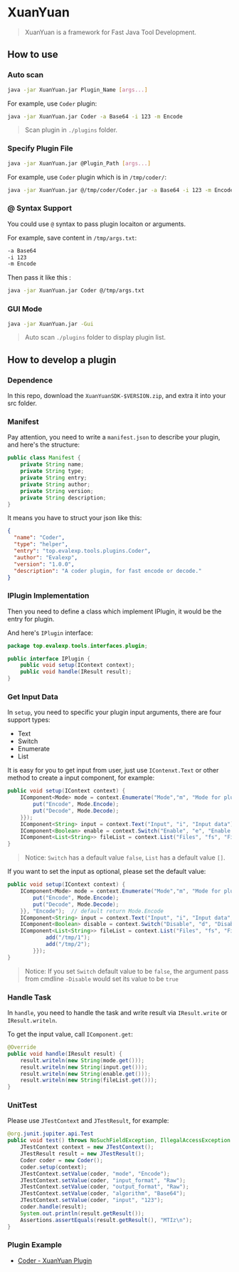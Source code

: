 # XuanYuan

> XuanYuan is a framework for Fast Java Tool Development.

## How to use

### Auto scan

```bash
java -jar XuanYuan.jar Plugin_Name [args...]
```

For example, use `Coder` plugin:

```bash
java -jar XuanYuan.jar Coder -a Base64 -i 123 -m Encode
```

> Scan plugin in `./plugins` folder.

### Specify Plugin File

```bash
java -jar XuanYuan.jar @Plugin_Path [args...]
```

For example, use `Coder` plugin which is in `/tmp/coder/`:

```bash
java -jar XuanYuan.jar @/tmp/coder/Coder.jar -a Base64 -i 123 -m Encode
```

### @ Syntax Support

You could use `@` syntax to pass plugin locaiton or arguments.

For example, save content in `/tmp/args.txt`:

```txt
-a Base64
-i 123
-m Encode
```

Then pass it like this :

```bash
java -jar XuanYuan.jar Coder @/tmp/args.txt
```

### GUI Mode

```bash
java -jar XuanYuan.jar -Gui
```

> Auto scan `./plugins` folder to display plugin list.

## How to develop a plugin

### Dependence
In this repo, download the `XuanYuanSDK-$VERSION.zip`, and extra it into your src folder.

### Manifest

Pay attention, you need to write a `manifest.json` to describe your plugin, and here's the structure:

```java
public class Manifest {
    private String name;
    private String type;
    private String entry;
    private String author;
    private String version;
    private String description;
}
```

It means you have to struct your json like this:

```json
{
  "name": "Coder",
  "type": "helper",
  "entry": "top.evalexp.tools.plugins.Coder",
  "author": "Evalexp",
  "version": "1.0.0",
  "description": "A coder plugin, for fast encode or decode."
}
```

### IPlugin Implementation

Then you need to define a class which implement IPlugin, it would be the entry for plugin.

And here's `IPlugin` interface:

```java
package top.evalexp.tools.interfaces.plugin;

public interface IPlugin {
    public void setup(IContext context);
    public void handle(IResult result);
}
```

### Get Input Data

In `setup`, you need to specific your plugin input arguments, there are four support types:

* Text
* Switch
* Enumerate
* List

It is easy for you to get input from user, just use `IContenxt.Text` or other method to create a input component, for example:

```java
public void setup(IContext context) {
    IComponent<Mode> mode = context.Enumerate("Mode","m", "Mode for plugin", new HashMap<>() {{
        put("Encode", Mode.Encode);
        put("Decode", Mode.Decode);
    }});
    IComponent<String> input = context.Text("Input", "i", "Input data");
    IComponent<Boolean> enable = context.Switch("Enable", "e", "Enable debug");
    IComponent<List<String>> fileList = context.List("Files", "fs", "File List");
}
```

> Notice: `Switch` has a default value `false`, `List` has a default value `[]`.

If you want to set the input as optional, please set the default value:

```java
public void setup(IContext context) {
    IComponent<Mode> mode = context.Enumerate("Mode","m", "Mode for plugin", new HashMap<>() {{
        put("Encode", Mode.Encode);
        put("Decode", Mode.Decode);
    }}, "Encode");  // default return Mode.Encode
    IComponent<String> input = context.Text("Input", "i", "Input data", "TestData");
    IComponent<Boolean> disable = context.Switch("Disable", "d", "Disable debug", false);
    IComponent<List<String>> fileList = context.List("Files", "fs", "File List", new ArrayList<>(){{
            add("/tmp/1");
            add("/tmp/2");
        }});
}
```

> Notice: If you set `Switch` default value to be `false`, the argument pass from cmdline `-Disable` would set its value to be `true`

### Handle Task

In `handle`, you need to handle the task and write result via `IResult.write` or `IResult.writeln`.

To get the input value, call `IComponent.get`:

```java
@Override
public void handle(IResult result) {
    result.writeln(new String(mode.get()));
    result.writeln(new String(input.get()));
    result.writeln(new String(enable.get()));
    result.writeln(new String(fileList.get()));
}
```

### UnitTest

Please use `JTestContext` and `JTestResult`, for example:

```java
@org.junit.jupiter.api.Test
public void test() throws NoSuchFieldException, IllegalAccessException {
    JTestContext context = new JTestContext();
    JTestResult result = new JTestResult();
    Coder coder = new Coder();
    coder.setup(context);
    JTestContext.setValue(coder, "mode", "Encode");
    JTestContext.setValue(coder, "input_format", "Raw");
    JTestContext.setValue(coder, "output_format", "Raw");
    JTestContext.setValue(coder, "algorithm", "Base64");
    JTestContext.setValue(coder, "input", "123");
    coder.handle(result);
    System.out.println(result.getResult());
    Assertions.assertEquals(result.getResult(), "MTIz\n");
}
```

### Plugin Example

* [Coder - XuanYuan Plugin](https://github.com/evalexp/Coder-XuanYuanPlugin)